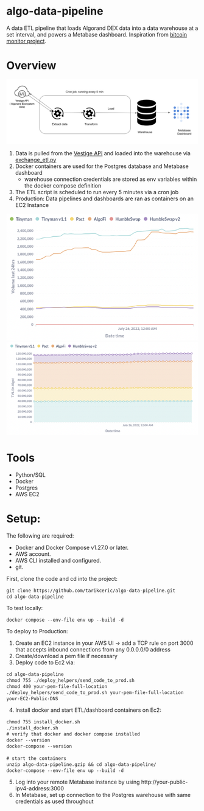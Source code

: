 # algo-data-pipeline

A data ETL pipeline that loads Algorand DEX data into a data warehouse at a set interval, and powers a Metabase dashboard. Inspiration from [bitcoin monitor project](https://startdataengineering.com/post/data-engineering-project-to-impress-hiring-managers/).

# Overview
![Screenshot](https://github.com/tarikceric/algo-data-pipeline/blob/main/images/pipeline-arch.png)


1. Data is pulled from the [Vestige API](https://free-api.vestige.fi/providers) and loaded into the warehouse via [exchange_etl.py](https://github.com/tarikceric/algo-data-pipeline/blob/main/src/algopipeline/exchange_etl.py)
2. Docker containers are used for the Postgres database and Metabase dashboard
    - warehouse connection credentials are stored as env variables within the docker compose definition
3. The ETL script is scheduled to run every 5 minutes via a cron job
4. Production: Data pipelines and dashboards are ran as containers on an EC2 Instance

![Screenshot_vol](https://github.com/tarikceric/algo-data-pipeline/blob/main/images/dex_volumes.png) ![Screenshot_tvl](https://github.com/tarikceric/algo-data-pipeline/blob/main/images/dex_tvls.png)



# Tools
- Python/SQL
- Docker
- Postgres
- AWS EC2


# Setup: 
The following are required:
- Docker and Docker Compose v1.27.0 or later.
- AWS account.
- AWS CLI installed and configured.
- git.

First, clone the code and cd into the project:
```
git clone https://github.com/tarikceric/algo-data-pipeline.git
cd algo-data-pipeline
```
To test locally:
```
docker compose --env-file env up --build -d
```

To deploy to Production:
1. Create an EC2 instance in your AWS UI -> add a TCP rule on port 3000 that accepts inbound connections from any 0.0.0.0/0 address
2. Create/download a pem file if necessary
3. Deploy code to Ec2 via:
```
cd algo-data-pipeline
chmod 755 ./deploy_helpers/send_code_to_prod.sh
chmod 400 your-pem-file-full-location
./deploy_helpers/send_code_to_prod.sh your-pem-file-full-location your-EC2-Public-DNS
```
4. Install docker and start ETL/dashboard containers on Ec2:

```
chmod 755 install_docker.sh
./install_docker.sh
# verify that docker and docker compose installed
docker --version
docker-compose --version

# start the containers
unzip algo-data-pipeline.gzip && cd algo-data-pipeline/
docker-compose --env-file env up --build -d
```

5. Log into your remote Metabase instance by using http://your-public-ipv4-address:3000
6. In Metabase, set up connection to the Postgres warehouse with same credentials as used throughout
